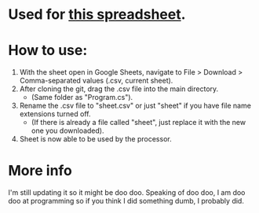 # Used for [this spreadsheet](https://docs.google.com/spreadsheets/d/1-4AHcoC87nNvgFR2N41UzlZmeTx6XAMbG7OPKYUJ_5g/edit?usp=sharing).

# How to use:
1. With the sheet open in Google Sheets, navigate to File > Download > Comma-separated values (.csv, current sheet).
2. After cloning the git, drag the .csv file into the main directory.
    * (Same folder as "Program.cs").
3. Rename the .csv file to "sheet.csv" or just "sheet" if you have file name extensions turned off.
    * (If there is already a file called "sheet", just replace it with the new one you downloaded).
4. Sheet is now able to be used by the processor.

# More info
I'm still updating it so it might be doo doo.
Speaking of doo doo, I am doo doo at programming so if you think I did something dumb, I probably did.
